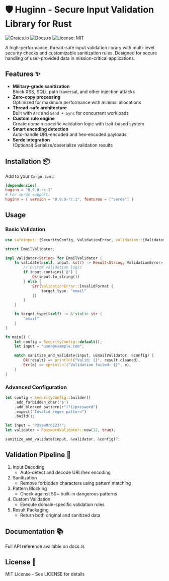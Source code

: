 # 🛡️ Huginn - Secure Input Validation Library for Rust

[![Crates.io](https://img.shields.io/crates/v/huginn.svg)](https://crates.io/crates/huginn)
[![Docs.rs](https://docs.rs/huginn/badge.svg)](https://docs.rs/huginn/latest/huginn/)
[![License: MIT](https://img.shields.io/badge/License-MIT-yellow.svg)](https://opensource.org/licenses/MIT)

A high-performance, thread-safe input validation library with multi-level security checks
and customizable sanitization rules. Designed for secure handling of user-provided data
in mission-critical applications.

## Features ✨

- **Military-grade sanitization**  
  Block XSS, SQLi, path traversal, and other injection attacks
- **Zero-copy processing**  
  Optimized for maximum performance with minimal allocations
- **Thread-safe architecture**  
  Built with `Arc` and `Send + Sync` for concurrent workloads
- **Custom rule engine**  
  Create domain-specific validation logic with trait-based system
- **Smart encoding detection**  
  Auto-handle URL-encoded and hex-encoded payloads
- **Serde integration**  
  (Optional) Serialize/deserialize validation results

## Installation 📦

Add to your `Cargo.toml`:
```toml
[dependencies]
huginn = "0.9.0-rc.1"
# For serde support:
huginn = { version = "0.9.0-rc.1", features = ["serde"] }
```

## Usage

### Basic Validation

```rust
use safeinput::{SecurityConfig, ValidationError, validation::{Validator, sanitize_and_validate}};

struct EmailValidator;

impl Validator<String> for EmailValidator {
    fn validate(&self, input: &str) -> Result<String, ValidationError> {
        // Custom validation logic
        if input.contains('@') {
            Ok(input.to_string())
        } else {
            Err(ValidationError::InvalidFormat {
                target_type: "email"
            })
        }
    }

    fn target_type(&self) -> &'static str {
        "email"
    }
}

fn main() {
    let config = SecurityConfig::default();
    let input = "user@example.com";

    match sanitize_and_validate(input, &EmailValidator, &config) {
        Ok(result) => println!("Valid: {}", result.cleaned),
        Err(e) => eprintln!("Validation failed: {}", e),
    }
}
```

### Advanced Configuration

```rust
let config = SecurityConfig::builder()
    .add_forbidden_char('$')
    .add_blocked_pattern(r"(?i)password")
    .expect("Invalid regex pattern")
    .build();

let input = "P@ssw0rd123!";
let validator = PasswordValidator::new(12, true);

sanitize_and_validate(input, &validator, &config)?;
```

## Validation Pipeline 🔄

1. Input Decoding
   - Auto-detect and decode URL/hex encoding
2. Sanitization
   - Remove forbidden characters using pattern matching
3. Pattern Blocking
   - Check against 50+ built-in dangerous patterns
4. Custom Validation
   - Execute domain-specific validation rules
5. Result Packaging
   - Return both original and sanitized data

## Documentation 📚

Full API reference available on docs.rs

## License 📄

MIT License - See LICENSE for details
